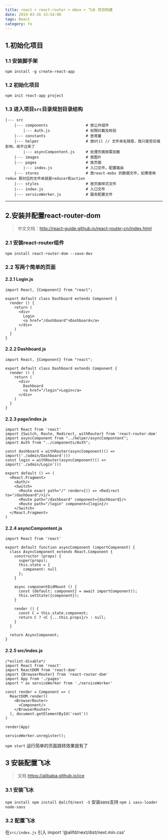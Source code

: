 ```yaml
---
title: react + react-router + mbox + 飞冰 项目构建
date: 2019-03-26 15:54:00
tags: React
category: fe
---
```

## 1.初始化项目
### 1.1 安装脚手架
```
npm install -g create-react-app
```
### 1.2 初始化项目
```
npm init react-app project
```
### 1.3 进入项目`src`目录规划目录结构
```
|--- src
    |--- components                 # 放公共组件
        |--- Auth.js                # 权限拦截及校验
    |--- constants                  # 放常量
    |--- helper                     # 放Util // 文件夹名随意，我只是受后端影响，改不过来了
        |--- asyncCompontent.js     # 处理页面按需加载
    |--- images                     # 放图片
    |--- pages                      # 放页面
        |--- index.js               # 入口文件，配置路由
    |--- stores                     # 放react-mobx 的数据文件，如果使用redux 那对应的文件夹就是reducer和action
    |--- styles                     # 放页面样式文件
    |--- index.js                   # 入口文件
    |--- serviceWorker.js           # 服务配置文件
```
---
## 2.安装并配置react-router-dom

>   中文文档：http://react-guide.github.io/react-router-cn/index.html

### 2.1 安装react-router组件
```
npm install react-router-dom --save-dev
```
### 2.2 写两个简单的页面
#### 2.2.1 Login.js
```
import React, {Component} from "react";

export default class Dashboard extends Component {
  render () {
    return (
      <div>
        Login
        <a href="/dashboard">Dashboard</a>
      </div>
    )
  }
}
```
#### 2.2.2 Dashboard.js
```
import React, {Component} from "react";

export default class Dashboard extends Component {
  render () {
    return (
      <div>
        Dashboard
        <a href="/login">Login</a>
      </div>
    )
  }
}
```
#### 2.2.3 page/index.js
```
import React from 'react'
import {Switch, Route, Redirect, withRouter} from 'react-router-dom'
import asyncComponent from "../helper/asyncCompontent";
import Auth from "../components/Auth";

const dashboard = withRouter(asyncComponent(() => import('./admin/Dashboard')))
const login = withRouter(asyncComponent(() => import('./admin/Login')))

export default () => (
  <React.Fragment>
    <Auth/>
    <Switch>
      <Route exact path="/" render={() => <Redirect to="/dashboard"/>}/>
      <Route path="/dashboard" component={dashboard}/>
      <Route path="/login" component={login}/>
    </Switch>
  </React.Fragment>
)
```
#### 2.2.4  asyncCompontent.js
```
import React from 'react'

export default function asyncComponent (importComponent) {
  class AsyncComponent extends React.Component {
    constructor (props) {
      super(props);
      this.state = {
        component: null
      };
    }

    async componentDidMount () {
      const {default: component} = await importComponent();
      this.setState({component});
    }

    render () {
      const C = this.state.component;
      return C ? <C {...this.props}/> : null;
    }
  }

  return AsyncComponent;
}
```
#### 2.2.5 src/index.js
```
/*eslint-disable*/
import React from 'react'
import ReactDOM from 'react-dom'
import {BrowserRouter} from 'react-router-dom'
import App from './pages'
import * as serviceWorker from './serviceWorker'

const render = Component => (
  ReactDOM.render((
    <BrowserRouter>
      <Component/>
    </BrowserRouter>
  ), document.getElementById('root'))
)

render(App)

serviceWorker.unregister();

```
`npm start` 运行简单的页面跳转效果就有了
## 3 安装配置飞冰
>   文档 https://alibaba.github.io/ice
### 3.1 安装飞冰
`npm install npm install @alifd/next -S`
安装sass支持 `npm i sass-loader node-sass`
### 3.2 配置飞冰
在`src/index.js` 引入 import '@alifd/next/dist/next.min.css'